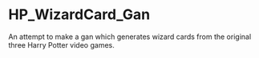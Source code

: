 # HP_WizardCard_Gan
An attempt to make a gan which generates wizard cards from the original three Harry Potter video games.
